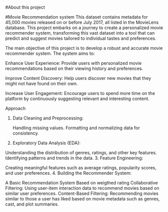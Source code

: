 #About this project

#Movie Recommendation system
This dataset contains metadata for 45,000 movies released on or before July 2017, all listed in the MovieLens database. This project embarks on a journey to create a personalized movie recommender system, transforming this vast dataset into a tool that can predict and suggest movies tailored to individual tastes and preferences.

The main objective of this project is to develop a robust and accurate movie recommender system. The system aims to:

Enhance User Experience: Provide users with personalized movie recommendations based on their viewing history and preferences.

Improve Content Discovery: Help users discover new movies that they might not have found on their own.

Increase User Engagement: Encourage users to spend more time on the platform by continuously suggesting relevant and interesting content.

Approach

1. Data Cleaning and Preprocessing:

   Handling missing values.
   Formatting and normalizing data for consistency.
2. Exploratory Data Analysis (EDA):

Understanding the distribution of genres, ratings, and other key features.
Identifying patterns and trends in the data.
3. Feature Engineering:

Creating meaningful features such as average ratings, popularity scores, and user preferences.
4. Building the Recommender System:

A Basic Recommendation System Based on weigthed rating
Collaborative Filtering: Using user-item interaction data to recommend movies based on similar user preferences.
Content-Based Filtering: Recommending movies similar to those a user has liked based on movie metadata such as genres, cast, and plot summaries.

